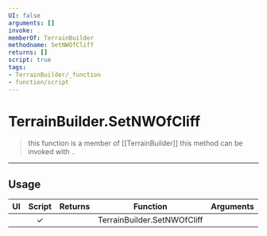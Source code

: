 ```yaml
---
UI: false
arguments: []
invoke: .
memberOf: TerrainBuilder
methodname: SetNWOfCliff
returns: []
script: true
tags:
- TerrainBuilder/_function
- function/script
---
```

# TerrainBuilder.SetNWOfCliff
> this function is a member of [[TerrainBuilder]]
> this method can be invoked with `.`
-----
## Usage
|  UI | Script | Returns | Function | Arguments |
|:---:|:------:|-------:|:--------:|:---------|
| |✓||TerrainBuilder.SetNWOfCliff||
